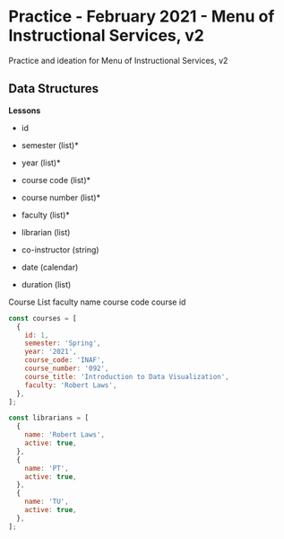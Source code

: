 # Practice - February 2021 - Menu of Instructional Services, v2

Practice and ideation for Menu of Instructional Services, v2

## Data Structures

**Lessons**

- id
- semester (list)\*
- year (list)\*
- course code (list)\*
- course number (list)\*
- faculty (list)\*

- librarian (list)
- co-instructor (string)
- date (calendar)
- duration (list)

Course List
faculty name
course code
course id

```javascript
const courses = [
  {
    id: 1,
    semester: 'Spring',
    year: '2021',
    course_code: 'INAF',
    course_number: '092',
    course_title: 'Introduction to Data Visualization',
    faculty: 'Robert Laws',
  },
];

const librarians = [
  {
    name: 'Robert Laws',
    active: true,
  },
  {
    name: 'PT',
    active: true,
  },
  {
    name: 'TU',
    active: true,
  },
];
```

